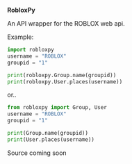 **RobloxPy**

An API wrapper for the ROBLOX web api.

Example:

```py 
import robloxpy
username = "ROBLOX"
groupid = "1"

print(robloxpy.Group.name(groupid))
print(robloxpy.User.places(username))
```
or..
```py
from robloxpy import Group, User
username = "ROBLOX"
groupid = "1"

print(Group.name(groupid))
print(User.places(username))
```



Source coming soon

